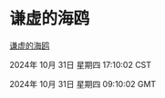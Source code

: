 # 谦虚的海鸥
[谦虚的海鸥](http://219.139.197.74:56308/qxdho/course/base/hotlink/index.php)

2024年 10月 31日 星期四 17:10:02 CST

2024年 10月 31日 星期四 09:10:02 GMT
